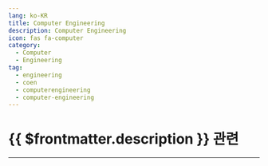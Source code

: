 ```yaml
---
lang: ko-KR
title: Computer Engineering
description: Computer Engineering
icon: fas fa-computer
category:
  - Computer
  - Engineering
tag:
  - engineering
  - coen
  - computerengineering
  - computer-engineering
---
```


# {{ $frontmatter.description }} 관련

---

<TagLinks />
